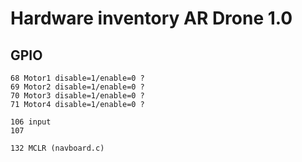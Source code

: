 # Hardware inventory AR Drone 1.0

## GPIO

    68 Motor1 disable=1/enable=0 ?
    69 Motor2 disable=1/enable=0 ?
    70 Motor3 disable=1/enable=0 ?
    71 Motor4 disable=1/enable=0 ?

    106 input
    107 

    132 MCLR (navboard.c)
